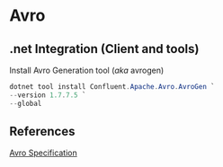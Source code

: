 # Avro

## .net Integration (Client and tools)

Install Avro Generation tool (_aka_ avrogen)

```ps1
dotnet tool install Confluent.Apache.Avro.AvroGen `
--version 1.7.7.5 `
--global
```

## References

[Avro Specification](https://avro.apache.org/docs/current/spec.html)